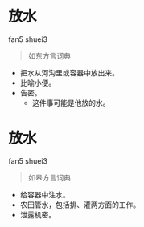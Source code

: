 # 放水
fan5 shuei3
> 如东方言词典
- 把水从河沟里或容器中放出来。
- 比喻小便。
- 告密。
  - 这件事可能是他放的水。

# 放水
fan5 shuei3
> 如皋方言词典
- 给容器中注水。
- 农田管水，包括排、灌两方面的工作。
- 泄露机密。
